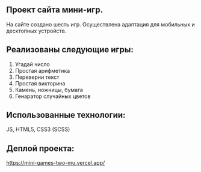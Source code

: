 ## Проект сайта мини-игр. 
На сайте создано шесть игр. Осуществлена адаптация для мобильных и десктопных устройств.

## Реализованы следующие игры:
1. Угадай число
2. Простая арифметика
3. Переверни текст
4. Простая викторина
5. Камень, ножницы, бумага
6. Генаратор случайных цветов

## Использованные технологии:
JS, HTML5, CSS3 (SCSS)

## Деплой проекта:
https://mini-games-two-mu.vercel.app/
